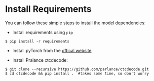 # Install Requirements

You can follow these simple steps to install the model dependencies:

- Install requirements using `pip`
```
$ pip install -r requirements
```
- Install pyTorch from the [offical website](https://pytorch.org/)

- Install Pralance ctcdecode:
```
$ git clone --recursive https://github.com/parlance/ctcdecode.git
$ cd ctcdecode && pip install .  #takes some time, so don't worry
```
